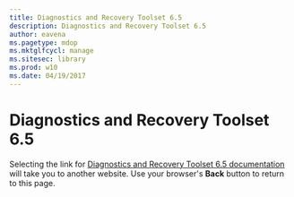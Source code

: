 ```yaml
---
title: Diagnostics and Recovery Toolset 6.5
description: Diagnostics and Recovery Toolset 6.5
author: eavena
ms.pagetype: mdop
ms.mktglfcycl: manage
ms.sitesec: library
ms.prod: w10
ms.date: 04/19/2017
---
```


# Diagnostics and Recovery Toolset 6.5

Selecting the link for [Diagnostics and Recovery Toolset 6.5 documentation](https://technet.microsoft.com/library/jj713388.aspx) will take you to another website. Use your browser's **Back** button to return to this page.   
